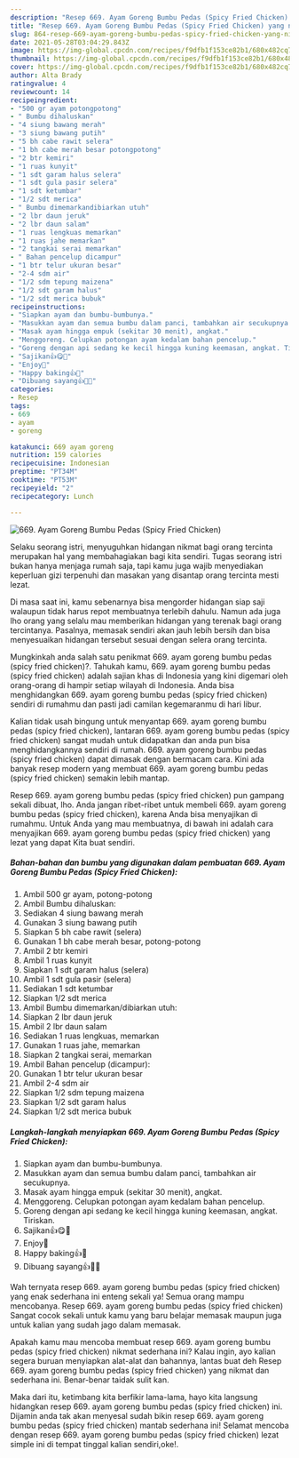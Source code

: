 ```yaml
---
description: "Resep 669. Ayam Goreng Bumbu Pedas (Spicy Fried Chicken) yang nikmat Untuk Jualan"
title: "Resep 669. Ayam Goreng Bumbu Pedas (Spicy Fried Chicken) yang nikmat Untuk Jualan"
slug: 864-resep-669-ayam-goreng-bumbu-pedas-spicy-fried-chicken-yang-nikmat-untuk-jualan
date: 2021-05-28T03:04:29.843Z
image: https://img-global.cpcdn.com/recipes/f9dfb1f153ce82b1/680x482cq70/669-ayam-goreng-bumbu-pedas-spicy-fried-chicken-foto-resep-utama.jpg
thumbnail: https://img-global.cpcdn.com/recipes/f9dfb1f153ce82b1/680x482cq70/669-ayam-goreng-bumbu-pedas-spicy-fried-chicken-foto-resep-utama.jpg
cover: https://img-global.cpcdn.com/recipes/f9dfb1f153ce82b1/680x482cq70/669-ayam-goreng-bumbu-pedas-spicy-fried-chicken-foto-resep-utama.jpg
author: Alta Brady
ratingvalue: 4
reviewcount: 14
recipeingredient:
- "500 gr ayam potongpotong"
- " Bumbu dihaluskan"
- "4 siung bawang merah"
- "3 siung bawang putih"
- "5 bh cabe rawit selera"
- "1 bh cabe merah besar potongpotong"
- "2 btr kemiri"
- "1 ruas kunyit"
- "1 sdt garam halus selera"
- "1 sdt gula pasir selera"
- "1 sdt ketumbar"
- "1/2 sdt merica"
- " Bumbu dimemarkandibiarkan utuh"
- "2 lbr daun jeruk"
- "2 lbr daun salam"
- "1 ruas lengkuas memarkan"
- "1 ruas jahe memarkan"
- "2 tangkai serai memarkan"
- " Bahan pencelup dicampur"
- "1 btr telur ukuran besar"
- "2-4 sdm air"
- "1/2 sdm tepung maizena"
- "1/2 sdt garam halus"
- "1/2 sdt merica bubuk"
recipeinstructions:
- "Siapkan ayam dan bumbu-bumbunya."
- "Masukkan ayam dan semua bumbu dalam panci, tambahkan air secukupnya."
- "Masak ayam hingga empuk (sekitar 30 menit), angkat."
- "Menggoreng. Celupkan potongan ayam kedalam bahan pencelup."
- "Goreng dengan api sedang ke kecil hingga kuning keemasan, angkat. Tiriskan."
- "Sajikan👍😋🌷"
- "Enjoy🤩"
- "Happy baking👍🤩"
- "Dibuang sayang👍💪🤩"
categories:
- Resep
tags:
- 669
- ayam
- goreng

katakunci: 669 ayam goreng 
nutrition: 159 calories
recipecuisine: Indonesian
preptime: "PT34M"
cooktime: "PT53M"
recipeyield: "2"
recipecategory: Lunch

---
```



![669. Ayam Goreng Bumbu Pedas (Spicy Fried Chicken)](https://img-global.cpcdn.com/recipes/f9dfb1f153ce82b1/680x482cq70/669-ayam-goreng-bumbu-pedas-spicy-fried-chicken-foto-resep-utama.jpg)

Selaku seorang istri, menyuguhkan hidangan nikmat bagi orang tercinta merupakan hal yang membahagiakan bagi kita sendiri. Tugas seorang istri bukan hanya menjaga rumah saja, tapi kamu juga wajib menyediakan keperluan gizi terpenuhi dan masakan yang disantap orang tercinta mesti lezat.

Di masa  saat ini, kamu sebenarnya bisa mengorder hidangan siap saji walaupun tidak harus repot membuatnya terlebih dahulu. Namun ada juga lho orang yang selalu mau memberikan hidangan yang terenak bagi orang tercintanya. Pasalnya, memasak sendiri akan jauh lebih bersih dan bisa menyesuaikan hidangan tersebut sesuai dengan selera orang tercinta. 



Mungkinkah anda salah satu penikmat 669. ayam goreng bumbu pedas (spicy fried chicken)?. Tahukah kamu, 669. ayam goreng bumbu pedas (spicy fried chicken) adalah sajian khas di Indonesia yang kini digemari oleh orang-orang di hampir setiap wilayah di Indonesia. Anda bisa menghidangkan 669. ayam goreng bumbu pedas (spicy fried chicken) sendiri di rumahmu dan pasti jadi camilan kegemaranmu di hari libur.

Kalian tidak usah bingung untuk menyantap 669. ayam goreng bumbu pedas (spicy fried chicken), lantaran 669. ayam goreng bumbu pedas (spicy fried chicken) sangat mudah untuk didapatkan dan anda pun bisa menghidangkannya sendiri di rumah. 669. ayam goreng bumbu pedas (spicy fried chicken) dapat dimasak dengan bermacam cara. Kini ada banyak resep modern yang membuat 669. ayam goreng bumbu pedas (spicy fried chicken) semakin lebih mantap.

Resep 669. ayam goreng bumbu pedas (spicy fried chicken) pun gampang sekali dibuat, lho. Anda jangan ribet-ribet untuk membeli 669. ayam goreng bumbu pedas (spicy fried chicken), karena Anda bisa menyajikan di rumahmu. Untuk Anda yang mau membuatnya, di bawah ini adalah cara menyajikan 669. ayam goreng bumbu pedas (spicy fried chicken) yang lezat yang dapat Kita buat sendiri.

<!--inarticleads1-->

##### Bahan-bahan dan bumbu yang digunakan dalam pembuatan 669. Ayam Goreng Bumbu Pedas (Spicy Fried Chicken):

1. Ambil 500 gr ayam, potong-potong
1. Ambil  Bumbu dihaluskan:
1. Sediakan 4 siung bawang merah
1. Gunakan 3 siung bawang putih
1. Siapkan 5 bh cabe rawit (selera)
1. Gunakan 1 bh cabe merah besar, potong-potong
1. Ambil 2 btr kemiri
1. Ambil 1 ruas kunyit
1. Siapkan 1 sdt garam halus (selera)
1. Ambil 1 sdt gula pasir (selera)
1. Sediakan 1 sdt ketumbar
1. Siapkan 1/2 sdt merica
1. Ambil  Bumbu dimemarkan/dibiarkan utuh:
1. Siapkan 2 lbr daun jeruk
1. Ambil 2 lbr daun salam
1. Sediakan 1 ruas lengkuas, memarkan
1. Gunakan 1 ruas jahe, memarkan
1. Siapkan 2 tangkai serai, memarkan
1. Ambil  Bahan pencelup (dicampur):
1. Gunakan 1 btr telur ukuran besar
1. Ambil 2-4 sdm air
1. Siapkan 1/2 sdm tepung maizena
1. Siapkan 1/2 sdt garam halus
1. Siapkan 1/2 sdt merica bubuk




<!--inarticleads2-->

##### Langkah-langkah menyiapkan 669. Ayam Goreng Bumbu Pedas (Spicy Fried Chicken):

1. Siapkan ayam dan bumbu-bumbunya.
1. Masukkan ayam dan semua bumbu dalam panci, tambahkan air secukupnya.
1. Masak ayam hingga empuk (sekitar 30 menit), angkat.
1. Menggoreng. Celupkan potongan ayam kedalam bahan pencelup.
1. Goreng dengan api sedang ke kecil hingga kuning keemasan, angkat. Tiriskan.
1. Sajikan👍😋🌷
1. Enjoy🤩
1. Happy baking👍🤩
1. Dibuang sayang👍💪🤩




Wah ternyata resep 669. ayam goreng bumbu pedas (spicy fried chicken) yang enak sederhana ini enteng sekali ya! Semua orang mampu mencobanya. Resep 669. ayam goreng bumbu pedas (spicy fried chicken) Sangat cocok sekali untuk kamu yang baru belajar memasak maupun juga untuk kalian yang sudah jago dalam memasak.

Apakah kamu mau mencoba membuat resep 669. ayam goreng bumbu pedas (spicy fried chicken) nikmat sederhana ini? Kalau ingin, ayo kalian segera buruan menyiapkan alat-alat dan bahannya, lantas buat deh Resep 669. ayam goreng bumbu pedas (spicy fried chicken) yang nikmat dan sederhana ini. Benar-benar taidak sulit kan. 

Maka dari itu, ketimbang kita berfikir lama-lama, hayo kita langsung hidangkan resep 669. ayam goreng bumbu pedas (spicy fried chicken) ini. Dijamin anda tak akan menyesal sudah bikin resep 669. ayam goreng bumbu pedas (spicy fried chicken) mantab sederhana ini! Selamat mencoba dengan resep 669. ayam goreng bumbu pedas (spicy fried chicken) lezat simple ini di tempat tinggal kalian sendiri,oke!.

